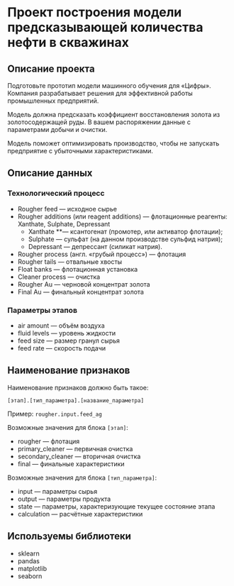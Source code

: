 # Проект построения модели предсказывающей количества нефти в скважинах

## Описание проекта

Подготовьте прототип модели машинного обучения для «Цифры». Компания разрабатывает решения для эффективной работы промышленных предприятий.

Модель должна предсказать коэффициент восстановления золота из золотосодержащей руды. В вашем распоряжении данные с параметрами добычи и очистки.

Модель поможет оптимизировать производство, чтобы не запускать предприятие с убыточными характеристиками.

## Описание данных

### Технологический процесс

- Rougher feed — исходное сырье
- Rougher additions (или reagent additions) — флотационные реагенты: Xanthate, Sulphate, Depressant
  - Xanthate **— ксантогенат (промотер, или активатор флотации);
  - Sulphate — сульфат (на данном производстве сульфид натрия);
  - Depressant — депрессант (силикат натрия).
- Rougher process (англ. «грубый процесс») — флотация
- Rougher tails — отвальные хвосты
- Float banks — флотационная установка
- Cleaner process — очистка
- Rougher Au — черновой концентрат золота
- Final Au — финальный концентрат золота

### Параметры этапов

- air amount — объём воздуха
- fluid levels — уровень жидкости
- feed size — размер гранул сырья
- feed rate — скорость подачи

## Наименование признаков

Наименование признаков должно быть такое:

`[этап].[тип_параметра].[название_параметра]`

Пример: `rougher.input.feed_ag`

Возможные значения для блока `[этап]`:

- rougher — флотация
- primary_cleaner — первичная очистка
- secondary_cleaner — вторичная очистка
- final — финальные характеристики

Возможные значения для блока `[тип_параметра]`:

- input — параметры сырья
- output — параметры продукта
- state — параметры, характеризующие текущее состояние этапа
- calculation — расчётные характеристики

## Используемы библиотеки

- sklearn
- pandas
- matplotlib
- seaborn
